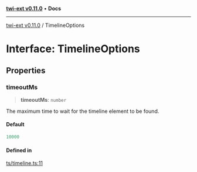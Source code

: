 [**twi-ext v0.11.0**](../README.md) • **Docs**

***

[twi-ext v0.11.0](../README.md) / TimelineOptions

# Interface: TimelineOptions

## Properties

### timeoutMs

> **timeoutMs**: `number`

The maximum time to wait for the timeline element to be found.

#### Default

```ts
10000
```

#### Defined in

[ts/timeline.ts:11](https://github.com/Robot-Inventor/twi-ext/blob/c9a62b212c02cdb14e7bb535759d2d063512afc8/src/ts/timeline.ts#L11)
